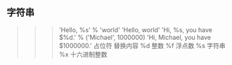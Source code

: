 ## 字符串
>>> 'Hello, %s' % 'world'
'Hello, world'
>>> 'Hi, %s, you have $%d.' % ('Michael', 1000000)
'Hi, Michael, you have $1000000.'
占位符	替换内容
%d	整数
%f	浮点数
%s	字符串
%x	十六进制整数
